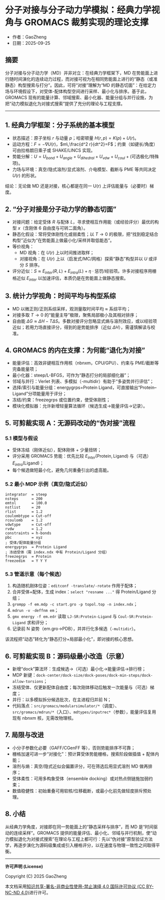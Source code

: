 # 分子对接与分子动力学模拟：经典力学视角与 GROMACS 裁剪实现的理论支撑

- 作者：GaoZheng
- 日期：2025-09-25

## 摘要
分子对接与分子动力学（MD）并非对立：在经典力学框架下，MD 在势能面上进行随时间演化的连续动力过程，而对接可视为在相同势能面上进行的“静态（或准静态）构型搜索与打分”。因此，可将“对接”理解为“MD 的静态切面”：在给定力场与环境假设下，对受体-配体构型空间进行采样、最小化与排序。基于此，GROMACS 现有的能量计算、邻域搜索、最小化器、能量分组与并行设施，为把“动力模拟退化为对接式搜索”提供了充分的理论与工程支撑。

---

## 1. 经典力学框架：分子系统的基本模型
- 状态描述：原子坐标 $r$ 与动量 $p$；哈密顿量 $H(r,p)=K(p)+U(r)$。
- 运动方程：$F=-\nabla U(r)$，$m\,\frac{d^2 r}{dt^2}=F$；约束（如键长/角度）可由拉格朗日乘子或 SHAKE/LINCS 实现。
- 势能分解：$U=U_{bond}+U_{angle}+U_{dihedral}+U_{vdw}+U_{coul}+\text{(可选极化/特殊项)}$。
- 力场与环境：真空/隐式溶剂/显式溶剂、介电模型、截断与 PME 等共同决定 $U(r)$ 的形状。

结论：无论做 MD 还是对接，核心都是在同一 U(r) 上评估能量与（必要时）梯度。

## 2. “分子对接是分子动力学的静态切面”
- 对接问题：给定受体 $R$ 与配体 $L$，寻求使相互作用能（或经验评分）最优的构型 $x$（含刚体 6 自由度与可转二面角）。
- 静态化假设：常将受体刚性化或弱柔性；以 $T\to 0$ 的极限，把“找到稳定结合构型”近似为“在势能面上做最小化/采样并取低能态”。
- 等价视角：
  - MD 视角：在 $U(r)$ 上以时间推进取样；
  - 对接视角：在 $U(r)$ 上以（启发式/MC/网格）探索“静态”构型并以 $U$ 或评分 $S$ 排序。
- 评分近似：$S\approx E_{inter}(R,L)+E_{intra}(L)+\eta\cdot\text{惩罚/经验项}$。许多对接程序用栅格近似 $E_{inter}$ 以加速评估，本质仍是在势能面上做静态搜索。

## 3. 统计力学视角：时间平均与构型系综
- MD 以微正则/正则系综采样，观测量取时间平均 $\approx$ 系综平均；
- 对接多取 $T\to 0$ 的“能量主导”极限，聚焦局部极小及其相对排序；
- 自由能 $\Delta G\approx\Delta H- T\Delta S$。多数对接评分忽略显式熵与溶剂效应，或以经验项近似；若用力场直接评分，得到的是势能排序（近似 $\Delta H$），需谨慎解读与校准。

## 4. GROMACS 的内在支撑：为何能“退化为对接”
- 能量评估：高效非键相互作用核（nbnxm，CPU/GPU）、约束与 PME/截断等完备能量项；
- 最小化器：steep/L-BFGS，可作为“静态打分的局部细化器”；
- 邻域与并行：Verlet 列表、多模拟（-multidir）有助于“多姿势并行评估”；
- 选择/索引与能量分组：energygrps=Protein Ligand，可直接输出“Protein–Ligand”分项能量用于评分；
- 冻结/约束：freezegrps 或位置约束，使受体刚性；
- 模块化模拟器：允许新增轻量算法循环（候选生成→能量评估→记录）。

## 5. 可剪裁实现 A：无源码改动的“伪对接”流程
### 5.1 模型与假设
- 受体冻结（刚体近似），配体刚体 + 少量扭转；
- 评分采用 GROMACS 势能：优先比较 $E_{inter}(\text{Protein},\text{Ligand})$ 与（可选）$E_{intra}(\text{Ligand})$；
- 每个候选做短最小化，避免几何重叠引出的虚高能。

### 5.2 最小 MDP 示例（真空/隐式近似）
```
integrator  = steep
nsteps      = 200
emtol       = 100.0
nstlist     = 20
rlist       = 1.2
coulombtype = Cut-off
rcoulomb    = 1.2
vdwtype     = Cut-off
rvdw        = 1.2
constraints = h-bonds
pbc         = xyz
; 受体/配体能量分组
energygrps  = Protein Ligand
; 冻结受体（需 index.ndx 中有 Protein/Ligand 分组）
freezegrps  = Protein
freezedim   = Y Y Y
```

### 5.3 管道示意（每个候选）
1) 构造随机刚体位姿：`editconf -translate/-rotate` 作用于配体；
2) 合并受体+配体，生成 index：`select "resname ..."` 得 Protein/Ligand 分组；
3) `grompp -f em.mdp -c start.gro -p topol.top -n index.ndx`；
4) `mdrun -v -deffnm em`；
5) `gmx energy -f em.edr` 读取 `LJ-SR:Protein-Ligand` 与 `Coul-SR:Protein-Ligand` 求和评分；
6) 记录前 N 姿势（em.gro→PDB），并并行化多候选（`-multidir`）。

该流程把“动态”转化为“静态打分+局部最小化”，即对接的核心思想。

## 6. 可剪裁实现 B：源码级最小改造（示意）
- 新增“dock”算法环：生成候选→（可选）最小化→能量评估→排行榜；
- MDP 新键：`dock-center/dock-size/dock-poses/dock-min-steps/dock-allow-torsions`；
- 冻结受体、仅更新配体自由度；每次刚体移动后触发一次能量与（可选）梯度；
- 并行：以多模拟拆分候选批次，在主进程归并前 N；
- 代码落点：`src/gromacs/modularsimulator/*`（调度）、`src/gromacs/mdrun/*`（入口）、`mdtypes/inputrec*`（参数），能量评估复用现有 nbnxm 核，无需改物理核。

## 7. 局限与改进
- 小分子参数化必要（GAFF/CGenFF 等），否则势能排序不可靠；
- 栅格加速可进一步“对接化”：预计算受体势能栅格，搜索阶段做插值 + 配体内能；
- 溶剂与熵：真空/隐式近似会偏置评分，可在筛选后用显式溶剂 MD 做再排序；
- 受体柔性：可用多构象受体（ensemble docking）或对热点侧链施加弱约束；
- 数值稳健性：初始重叠可用软核/位移截断，或最小化前先做轻度排斥预处理。

## 8. 小结
从经典力学角度，对接即在同一势能面上的“静态采样与排序”，而 MD 是“时间驱动的连续采样”。GROMACS 提供的能量评估、最小化、邻域与并行机制，使“动力模拟退化为对接式搜索”在理论与工程上都可行：先以“伪对接”原型验证方法学，再逐步演化为源码级集成或引入栅格评分，以在速度与物理一致性之间取得平衡。

---
**许可声明 (License)**

Copyright (C) 2025 GaoZheng

本文档采用[知识共享-署名-非商业性使用-禁止演绎 4.0 国际许可协议 (CC BY-NC-ND 4.0)](https://creativecommons.org/licenses/by-nc-nd/4.0/deed.zh-Hans)进行许可。
